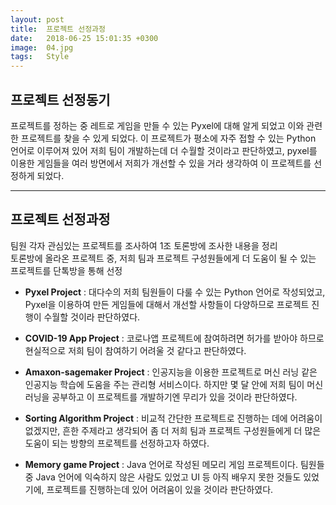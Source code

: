 ```yaml
---
layout: post
title:  프로젝트 선정과정
date:   2018-06-25 15:01:35 +0300
image:  04.jpg
tags:   Style
---
```


## 프로젝트 선정동기

프로젝트를 정하는 중 레트로 게임을 만들 수 있는 Pyxel에 대해 알게 되었고 이와 관련한 프로젝트를 찾을 수 있게 되었다. 이 프로젝트가 평소에 자주 접할 수 있는 Python 언어로 이루어져 있어 저희 팀이 개발하는데 더 수월할 것이라고 판단하였고, pyxel를 이용한 게임들을 여러 방면에서 저희가 개선할 수 있을 거라 생각하여 이 프로젝트를 선정하게 되었다.

___


## 프로젝트 선정과정 

팀원 각자 관심있는 프로젝트를 조사하여 1조 토론방에 조사한 내용을 정리<br>
토론방에 올라온 프로젝트 중, 저희 팀과 프로젝트 구성원들에게 더 도움이 될 수 있는 프로젝트를 단톡방을 통해 선정

* <strong>Pyxel Project</strong>
: 대다수의 저희 팀원들이 다룰 수 있는 Python 언어로 작성되었고, Pyxel을 이용하여 만든 게임들에 대해서 개선할 사항들이 다양하므로 프로젝트 진행이 수월할 것이라 판단하였다. 

* <strong>COVID-19 App Project</strong>
: 코로나앱 프로젝트에 참여하려면 허가를 받아야 하므로 현실적으로 저희 팀이 참여하기 어려울 것 같다고 판단하였다.

* <strong>Amaxon-sagemaker Project</strong>
: 인공지능을 이용한 프로젝트로 머신 러닝 같은 인공지능 학습에 도움을 주는 관리형 서비스이다. 하지만 몇 달 안에 저희 팀이 머신 러닝을 공부하고 이 프로젝트를 개발하기엔 무리가 있을 것이라 판단하였다.

* <strong>Sorting Algorithm Project</strong>
: 비교적 간단한 프로젝트로 진행하는 데에 어려움이 없겠지만, 흔한 주제라고 생각되어 좀 더 저희 팀과 프로젝트 구성원들에게 더 많은 도움이 되는 방향의 프로젝트를 선정하고자 하였다.

* <strong>Memory game Project</strong>
: Java 언어로 작성된 메모리 게임 프로젝트이다. 팀원들 중 Java 언어에 익숙하지 않은 사람도 있었고 UI 등 아직 배우지 못한 것들도 있었기에, 프로젝트를 진행하는데 있어 어려움이 있을 것이라 판단하였다. 

